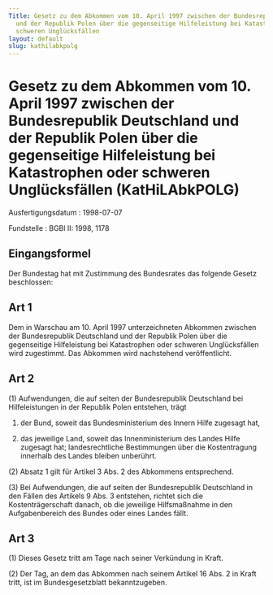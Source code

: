 ```yaml
---
Title: Gesetz zu dem Abkommen vom 10. April 1997 zwischen der Bundesrepublik Deutschland
  und der Republik Polen über die gegenseitige Hilfeleistung bei Katastrophen oder
  schweren Unglücksfällen
layout: default
slug: kathilabkpolg
---
```


# Gesetz zu dem Abkommen vom 10. April 1997 zwischen der Bundesrepublik Deutschland und der Republik Polen über die gegenseitige Hilfeleistung bei Katastrophen oder schweren Unglücksfällen (KatHiLAbkPOLG)

Ausfertigungsdatum
:   1998-07-07

Fundstelle
:   BGBl II: 1998, 1178



## Eingangsformel

Der Bundestag hat mit Zustimmung des Bundesrates das folgende Gesetz
beschlossen:


## Art 1

Dem in Warschau am 10. April 1997 unterzeichneten Abkommen zwischen
der Bundesrepublik Deutschland und der Republik Polen über die
gegenseitige Hilfeleistung bei Katastrophen oder schweren
Unglücksfällen wird zugestimmt. Das Abkommen wird nachstehend
veröffentlicht.


## Art 2

(1) Aufwendungen, die auf seiten der Bundesrepublik Deutschland bei
Hilfeleistungen in der Republik Polen entstehen, trägt

1.  der Bund, soweit das Bundesministerium des Innern Hilfe zugesagt hat,


2.  das jeweilige Land, soweit das Innenministerium des Landes Hilfe
    zugesagt hat; landesrechtliche Bestimmungen über die Kostentragung
    innerhalb des Landes bleiben unberührt.




(2) Absatz 1 gilt für Artikel 3 Abs. 2 des Abkommens entsprechend.

(3) Bei Aufwendungen, die auf seiten der Bundesrepublik Deutschland in
den Fällen des Artikels 9 Abs. 3 entstehen, richtet sich die
Kostenträgerschaft danach, ob die jeweilige Hilfsmaßnahme in den
Aufgabenbereich des Bundes oder eines Landes fällt.


## Art 3

(1) Dieses Gesetz tritt am Tage nach seiner Verkündung in Kraft.

(2) Der Tag, an dem das Abkommen nach seinem Artikel 16 Abs. 2 in
Kraft tritt, ist im Bundesgesetzblatt bekanntzugeben.

